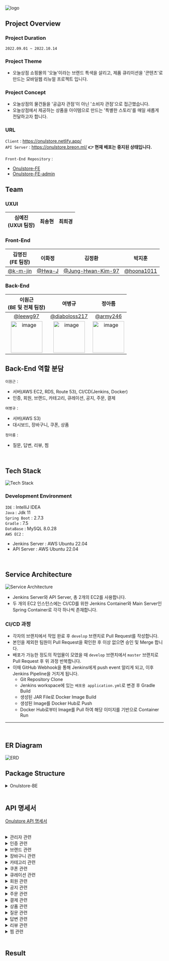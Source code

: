 <img alt="logo" src="https://user-images.githubusercontent.com/77063888/197363644-48e4ede5-8331-4e04-8646-bac58f17a105.jpg">

## Project Overview

### Project Duration

`2022.09.01 ~ 2022.10.14`

### Project Theme

- 오늘상점 쇼핑몰의 '오늘'이라는 브랜드 특색을 살리고,
  제품 큐리이션을 '콘텐츠'로 만드는 모바일웹 리뉴얼 프로젝트 입니다.

### Project Concept

- 오늘상점의 물건들을 '공급자 관점'이 아닌 '소비자 관점'으로 접근했습니다.
- 오늘상점에서 제공하는 상품을 아이템으로 만드는 '특별한 스토리'를 매일 새롭게 전달하고자 합니다.

### URL 

`Client` : https://onulstore.netlify.app/  <br>
`API Server` : https://onulstore.breon.ml/  **👉 현재 배포는 중지된 상태입니다.**<br>


`Front-End Repository` : <br>

- [Onulstore-FE](https://github.com/onulstore/Onulstore-FE)<br>
- [Onulstore-FE-admin](https://github.com/onulstore/Onulstore-FE-admin)
  <br>

## Team

### UXUI

|심예진<br>(UXUI 팀장)|최송현|최희경|
|:----:|:----:|:----:|

### Front-End

|김명진<br>(FE 팀장)|이화정|김정환|박지훈|
|:----:|:----:|:----:|:----:|
|[@k-m-jin](https://github.com/k-m-jin)|[@Hwa-J](https://github.com/Hwa-J)|[@Jung-Hwan-Kim-97](https://github.com/Jung-Hwan-Kim-97)|[@hoona1011](https://github.com/hoona1011)|

### Back-End

|이원근<br>(BE 및 전체 팀장)|여병규|정아름|
|:----:|:----:|:----:|
|[@leewg97](https://github.com/leewg97)|[@diaboloss217](https://github.com/diaboloss217)|[@army246](https://github.com/army246)|
|<img width="100" height="100" alt="image" src="https://user-images.githubusercontent.com/77063888/197363851-20b70139-4b2a-4615-baea-1695250e5c3f.jpg">|<img width="100" height="100" alt="image" src="https://user-images.githubusercontent.com/77063888/197363846-d309ab48-4236-49d6-85f8-1cfa287ba4fa.jpg">|<img width="100" height="100" alt="image" src="https://user-images.githubusercontent.com/77063888/197363849-ab42e7c2-fa78-4761-b3d7-5c373937ccca.jpg">|

## Back-End 역할 분담

`이원근` :

- 서버(AWS EC2, RDS, Route 53), CI/CD(Jenkins, Docker)
- 인증, 회원, 브랜드, 카테고리, 큐레이션, 공지, 주문, 결제

`여병규` :

- 서버(AWS S3)
- 대시보드, 장바구니, 쿠폰, 상품

`정아름` :

- 질문, 답변, 리뷰, 찜

<br>

## Tech Stack

![Tech Stack](https://user-images.githubusercontent.com/77063888/197776319-19f6799e-a873-4af3-a21d-f36e481d9e39.png)

### Development Environment

`IDE` : IntelliJ IDEA <br>
`Java` : Jdk 11 <br>
`Spring Boot` : 2.7.3 <br>
`Gradle` : 7.5 <br>
`DataBase` : MySQL 8.0.28 <br>
`AWS EC2` : <br>

- Jenkins Server : AWS Ubuntu 22.04<br>
- API Server : AWS Ubuntu 22.04<br>

<br>

## Service Architecture

![Service Architecture](https://user-images.githubusercontent.com/77063888/197367655-6565313d-73a6-46ec-ab96-c821ee00aa87.png)

- Jenkins Server와 API Server, 총 2개의 EC2를 사용합니다.
- 두 개의 EC2 인스턴스에는 CI/CD를 위한 Jenkins Container와 Main Server인 Spring Container로 각각 하나씩 존재합니다.

### CI/CD 과정

- 각자의 브랜치에서 작업 완료 후 `develop` 브랜치로 Pull Request를 작성합니다.
- 본인을 제외한 팀원이 Pull Request을 확인한 후 이상 없으면 승인 및 Merge 합니다.
- 배포가 가능한 정도의 작업물이 모였을 때 `develop` 브랜치에서 `master` 브랜치로 Pull Request 후 위 과정 반복합니다.
- 이때 GitHub Webhook을 통해 Jenkins에게 push event 알리게 되고, 이후 Jenkins Pipeline을 거치게 됩니다.
    - Git Repository Clone
    - Jenkins workspace에 있는 `배포용 application.yml`로 변경 후 Gradle Build
    - 생성된 JAR File로 Docker Image Build
    - 생성된 Image를 Docker Hub로 Push
    - Docker Hub로부터 Image를 Pull 하여 해당 이미지를 기반으로 Container Run

---
<br>

## ER Diagram

![ERD](https://user-images.githubusercontent.com/77063888/197365654-89e39c46-5c01-4f64-8065-bb1ff00aff02.png)

## Package Structure

<details>
<summary>Onulstore-BE</summary>
<div markdown="1">
```
 src
  ├─ main
  │  ├─ java
  │  │  └─ com
  │  │     └─ onulstore
  │  │        ├─ common
  │  │        ├─ config
  │  │        │  ├─ auth 
  │  │        │  ├─ exception
  │  │        │  ├─ jwt
  │  │        │  └─ oauth2
  │  │        ├─ domain[Entity + Repository]
  │  │        ├─ service
  │  │        └─ web
  │  │           ├─ controller
  │  │           └─ dto
  │  └─ resources
  └─ test
```
</div>
</details>

<br>

## API 명세서

[Onulstore API 명세서](https://documenter.getpostman.com/view/21774748/2s83zjt3ti)

<br>

<details>
<summary>관리자 관련</summary>
<div markdown="1">

- `POST`
    - `/admin/signup` : 입점사 회원가입
    - `/admin/dashboard` : 전체 대시보드 / 관리자
    - `/admin/dashboard/categories` : 카테고리 대시보드 / 관리자
    - `/admin/dashboard/customers` : 질문 및 리뷰 대시보드 / 관리자
    - `/admin/dashboard/dailyStatistic` : 대시보드 통계 / 관리자
    - `/admin/dashboard/members` : 회원 대시보드 / 관리자
    - `/admin/dashboard/orders` : 판매금액 아이템 수 대시보드 / 관리자
    - `/admin/dashboard/patmentOrders` : 주문 관련 대시보드 / 관리자
    - `/admin/dashboard/products` : 상품 대시보드 / 관리자
- `GET`
    - `/admin/find` : 전체 회원 조회 / 관리자

</div>
</details>

<details>
<summary>인증 관련</summary>
<div markdown="1">

- `POST`
    - `/auth/signup` : 회원가입
    - `/auth/login` : 로그인
    - `/auth/refresh` : Refresh Token 발급
    - `/auth/find/email` : 휴대폰 번호로 이메일 찾기

</div>
</details>

<details>
<summary>브랜드 관련</summary>
<div markdown="1">

- `POST`
    - `/brands` : 브랜드 등록 / 관리자
- `GET`
    - `/brands` : 브랜드 전체 조회
    - `/brands/{brandId}/product` : 브랜드 상품 조회
- `PUT`
    - `/brands/{brandId}` : 브랜드 수정 / 관리자
- `DELETE`
    - `/brands/{brandId}` : 브랜드 삭제 / 관리자

</div>
</details>

<details>
<summary>장바구니 관련</summary>
<div markdown="1">

- `POST`
    - `/carts` : 장바구니 등록
    - `/carts/{cartId}/plus` : 장바구니 수량 증가
    - `/carts/{cartId}/minus` : 장바구니 수량 감소
- `GET`
    - `/carts` : 장바구니 조회
- `DELETE`
    - `/carts/{cartId}` : 장바구니 삭제

</div>
</details>

<details>
<summary>카테고리 관련</summary>
<div markdown="1">

- `POST`
    - `/categories` : 카테고리 등록 / 관리자
- `GET`
    - `/categories` : 카테고리 전체 조회
    - `/categories/{categoryId}/product` : 카테고리 상품 조회
- `PUT`
    - `/categories/{categoryId}` : 카테고리 수정 / 관리자
- `DELETE`
    - `/categories/{categoryId}` : 카테고리 삭제 / 관리자

</div>
</details>

<details>
<summary>쿠폰 관련</summary>
<div markdown="1">

- `POST`
    - `/coupon` : 특정 유저에게 쿠폰 등록 / 관리자
    - `/coupons` : 모두에게 쿠폰 등록 / 관리자
- `GET`
    - `/mycoupons` : 쿠폰 조회

</div>
</details>

<details>
<summary>큐레이션 관련</summary>
<div markdown="1">

- `POST`
    - `/curations/magazine` : 매거진 등록 / 관리자
    - `/curations/recommend` : MD추천 등록 / 관리자
    - `/curations/{curationId}/image` : 큐레이션 이미지 등록 / 관리자
- `GET`
    - `/curations` : 큐레이션 조회
    - `/curations/{curationId}` : 특정 큐레이션 조회
    - `/curations/magazine` : 매거진 전체 조회
    - `/curations/recommend` : MD추천 전체 조회
- `PUT`
    - `/curations/{curationId}` : 큐레이션 수정 / 관리자
    - `/curations/{curationId}/display` : 공개 여부 TRUE / 관리자
    - `/curations/{curationId}/unDisplay` : 공개 여부 FALSE / 관리자
- `DELETE`
    - `/curations/{curationId}` : 큐레이션 삭제 / 관리자

</div>
</details>

<details>
<summary>회원 관련</summary>
<div markdown="1">

- `GET`
    - `/members` : 내 정보
    - `/members/latest` : 최근 본 상품
- `PUT`
    - `/members` : 프로필 수정
    - `/members/password` : 비밀번호 수정
- `DELETE`
    - `/members` : 회원 탈퇴

</div>
</details>

<details>
<summary>공지 관련</summary>
<div markdown="1">

- `POST`
    - `/notices` : 공지 등록 / 관리자
    - `/notices/banner` : 홈 배너 내용 등록 / 관리자
    - `/notices/{noticeId}/image` : 공지 내용(이미지) 업로드 / 관리자
- `GET`
    - `/notices` : 공지 조회
    - `/notices/{noticeId}` : 특정 공지 조회
- `PUT`
    - `/notices/{noticeId}` : 공지 수정 / 관리자
    - `/notices/{noticeId}/banner` : 홈 배너 내용 수정 / 관리자
- `DELETE`
    - `/notices/{noticeId}` : 공지 삭제 / 관리자

</div>
</details>

<details>
<summary>주문 관련</summary>
<div markdown="1">

- `POST`
    - `/orders` : 단일 상품 주문
    - `/orders/cartorder` : 장바구니 상품 선택 주문
- `GET`
    - `/orders` : 주문 및 결제 내역 조회
    - `/orders/{orderId}` : 특정 주문의 주문 및 결제 내역 조회
    - `/orders/entire` : 전체 주문 및 결제 내역 조회 / 관리자
- `PUT`
    - `/orders` : 주문 상태 변경(환불 요청 / 구매 확정)
    - `/orders/{orderId}` : 환불 완료 / 관리자
    - `/orders/update` : 해당 주문 회원 정보 변경
- `DELETE`
    - `/orders/{orderId}` : 브랜드 삭제

</div>
</details>

<details>
<summary>결제 관련</summary>
<div markdown="1">

- `POST`
    - `/payments` : 결제 하기

</div>
</details>

<details>
<summary>상품 관련</summary>
<div markdown="1">

- `POST`
    - `/products` : 상품 등록 / 관리자
    - `/products/search` : 상품 검색
    - `/products/discount/{productId}` : 상품 할인 추가 / 관리자
    - `/products/{productId}/content` : 상품 설명 업로드 / 관리자
    - `/products/{productId}/image` : 상품 이미지 업로드 / 관리자
- `GET`
    - `/products/list` : 상품 전체 조회
    - `/products/{productId}` : 상품 상세 조회
- `PUT`
    - `/products/{productId}` : 상품 수정 / 관리자
- `DELETE`
    - `/products/{productId}` : 상품 삭제 / 관리자
    - `/products/{productId}/image` : 상품 이미지 삭제 / 관리자

</div>
</details>

<details>
<summary>질문 관련</summary>
<div markdown="1">

- `POST`
    - `/questions` : 질문 등록
- `GET`
    - `/members/questions` : 질문 전체 조회(멤버별)
    - `/questions/{productId}` : 질문 전체 조회(상품별)
    - `/questions/{productId}/{questionId}` : 질문 상세 조회
- `PUT`
    - `/questions/{questionId}` : 질문 수정
- `DELETE`
    - `/questions/{questionId}` : 질문 삭제

</div>
</details>

<details>
<summary>답변 관련</summary>
<div markdown="1">

- `POST`
    - `/questions/{questionId}/answers` : 답변 등록 / 관리자
- `GET`
    - `/questions/{questionId}/answers/{answerId}` : 답변 조회

</div>
</details>

<details>
<summary>리뷰 관련</summary>
<div markdown="1">

- `POST`
    - `/reviews/{orderId}` : 리뷰 등록
    - `/reviews/{reviewId}/image` : 리뷰 이미지 등록
- `GET`
    - `/members/reviews` : 리뷰 목록 조회(멤버별)
    - `/products/{productId}/reviews` : 리뷰 목록 조회(상품별)
    - `/reviews/{reviewId}` : 리뷰 상세 조회
- `PUT`
    - `/reviews/{reviewId}` : 리뷰 수정
- `DELETE`
    - `/reviews/{reviewId}` : 리뷰 삭제

</div>
</details>

<details>
<summary>찜 관련</summary>
<div markdown="1">

- `POST`
    - `/wishlists` : 찜 등록
- `GET`
    - `/wishlists` : 찜 조회
- `DELETE`
    - `/wishlists/{productId}` : 찜 삭제

</div>
</details>

<br>

## Result
